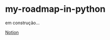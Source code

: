 # my-roadmap-in-python

em construção...

[Notion](https://lydian-basement-f03.notion.site/Roadmap-Phyton-4fc176b7f05d4a1b97685ac43922bd83)
